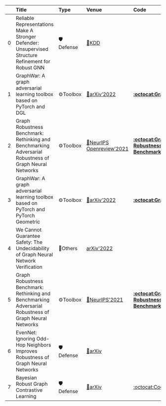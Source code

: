 |    | Title                                                                                                   | Type     | Venue                                                                   | Code                                                                          |   Year | State   | Date       |
|---:|:--------------------------------------------------------------------------------------------------------|:---------|:------------------------------------------------------------------------|:------------------------------------------------------------------------------|-------:|:--------|:-----------|
|  0 | Reliable Representations Make A Stronger Defender: Unsupervised Structure Refinement for Robust GNN     | 🛡Defense | [📝KDD](https://ponderly.github.io/pub/STABLE_KDD2022.pdf)              |                                                                               |   2022 | Added   | 2022-06-24 |
|  1 | GraphWar: A graph adversarial learning toolbox based on PyTorch and DGL                                 | ⚙Toolbox | [📝arXiv’2022]()                                                        | [**:octocat:GraphWar**](https://github.com/EdisonLeeeee/GraphWar)             |   2022 | Removed | 2022-06-13 |
|  2 | Graph Robustness Benchmark: Rethinking and Benchmarking Adversarial Robustness of Graph Neural Networks | ⚙Toolbox | [📝NeurIPS Openreview’2021](https://openreview.net/forum?id=pBwQ82pYha) | [**:octocat:Graph Robustness Benchmark (GRB)**](https://github.com/thudm/grb) |   2021 | Removed | 2022-06-13 |
|  3 | GraphWar: A graph adversarial learning toolbox based on PyTorch and PyTorch Geometric                   | ⚙Toolbox | [📝arXiv’2022]()                                                        | [**:octocat:GraphWar**](https://github.com/EdisonLeeeee/GraphWar)             |   2022 | Added   | 2022-06-13 |
|  4 | We Cannot Guarantee Safety: The Undecidability of Graph Neural Network Verification                     | 🚀Others | [arXiv'2022](https://arxiv.org/abs/2206.05070)                          |                                                                               |   2022 | Added   | 2022-06-13 |
|  5 | Graph Robustness Benchmark: Rethinking and Benchmarking Adversarial Robustness of Graph Neural Networks | ⚙Toolbox | [📝NeurIPS'2021](https://openreview.net/forum?id=pBwQ82pYha)            | [**:octocat:Graph Robustness Benchmark (GRB)**](https://github.com/thudm/grb) |   2021 | Added   | 2022-06-13 |
|  6 | EvenNet: Ignoring Odd-Hop Neighbors Improves Robustness of Graph Neural Networks                        | 🛡Defense | [📝arXiv](https://arxiv.org/abs/2205.13892)                             |                                                                               |   2022 | Added   | 2022-06-04 |
|  7 | Bayesian Robust Graph Contrastive Learning                                                              | 🛡Defense | [📝arXiv](https://arxiv.org/abs/2205.14109)                             | [:octocat:Code](https://github.com/BRGCL-code/BRGCL-code)                     |   2022 | Added   | 2022-06-04 |